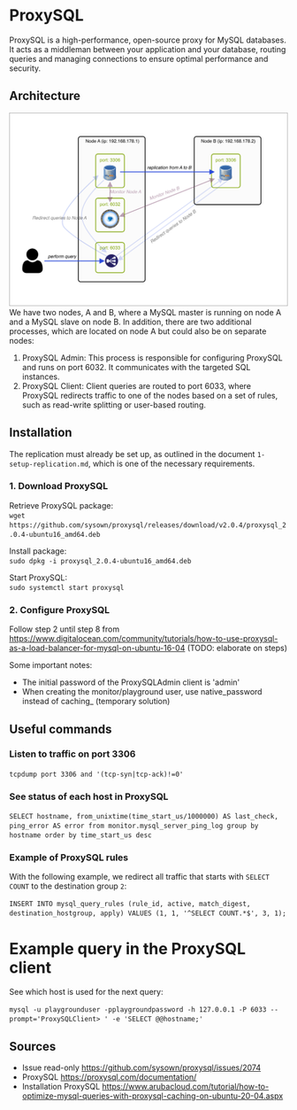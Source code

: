 # ProxySQL

ProxySQL is a high-performance, open-source proxy for MySQL databases. It acts as a middleman between your application and your database, routing queries and managing connections to ensure optimal performance and security.

## Architecture
![Design](proxysql.png)
We have two nodes, A and B, where a MySQL master is running on node A and a MySQL slave on node B. In addition, there are two additional processes, which are located on node A but could also be on separate nodes:

1. ProxySQL Admin: This process is responsible for configuring ProxySQL and runs on port 6032. It communicates with the targeted SQL instances.
2. ProxySQL Client: Client queries are routed to port 6033, where ProxySQL redirects traffic to one of the nodes based on a set of rules, such as read-write splitting or user-based routing.

## Installation
The replication must already be set up, as outlined in the document `1-setup-replication.md`, which is one of the necessary requirements.

### 1. Download ProxySQL
Retrieve ProxySQL package: \
`wget https://github.com/sysown/proxysql/releases/download/v2.0.4/proxysql_2.0.4-ubuntu16_amd64.deb`

Install package: \
`sudo dpkg -i proxysql_2.0.4-ubuntu16_amd64.deb`

Start ProxySQL: \
`sudo systemctl start proxysql`

### 2. Configure ProxySQL
Follow step 2 until step 8 from https://www.digitalocean.com/community/tutorials/how-to-use-proxysql-as-a-load-balancer-for-mysql-on-ubuntu-16-04 (TODO: elaborate on steps)

Some important notes:
- The initial password of the ProxySQLAdmin client is 'admin'
- When creating the monitor/playground user, use native_password instead of caching_ (temporary solution)

## Useful commands

### Listen to traffic on port 3306
`tcpdump port 3306 and '(tcp-syn|tcp-ack)!=0'`

### See status of each host in ProxySQL
`SELECT hostname, from_unixtime(time_start_us/1000000) AS last_check, ping_error AS error from monitor.mysql_server_ping_log group by hostname order by time_start_us desc`

### Example of ProxySQL rules
With the following example, we redirect all traffic that starts with `SELECT COUNT` to the destination group `2`: 

`INSERT INTO mysql_query_rules (rule_id, active, match_digest, destination_hostgroup, apply) VALUES (1, 1, '^SELECT COUNT.*$', 3, 1);`

# Example query in the ProxySQL client
See which host is used for the next query:

`mysql -u playgrounduser -pplaygroundpassword -h 127.0.0.1 -P 6033 --prompt='ProxySQLClient> ' -e 'SELECT @@hostname;'`


## Sources
- Issue read-only https://github.com/sysown/proxysql/issues/2074
- ProxySQL https://proxysql.com/documentation/
- Installation ProxySQL https://www.arubacloud.com/tutorial/how-to-optimize-mysql-queries-with-proxysql-caching-on-ubuntu-20-04.aspx